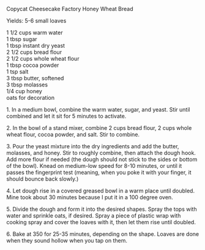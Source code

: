 
Copycat Cheesecake Factory Honey Wheat Bread
  
Yields: 5-6 small loaves  
  
1 1/2 cups warm water  
1 tbsp sugar  
1 tbsp instant dry yeast  
2 1/2 cups bread flour  
2 1/2 cups whole wheat flour  
1 tbsp cocoa powder  
1 tsp salt  
3 tbsp butter, softened  
3 tbsp molasses  
1/4 cup honey  
oats for decoration  
  
  
1\. In a medium bowl, combine the warm water, sugar, and yeast. Stir until combined and let it sit for 5 minutes to activate.  
  
2\. In the bowl of a stand mixer, combine 2 cups bread flour, 2 cups whole wheat flour, cocoa powder, and salt. Stir to combine.  
  
3\. Pour the yeast mixture into the dry ingredients and add the butter, molasses, and honey. Stir to roughly combine, then attach the dough hook. Add more flour if needed (the dough should not stick to the sides or bottom of the bowl). Knead on medium-low speed for 8-10 minutes, or until it passes the fingerprint test (meaning, when you poke it with your finger, it should bounce back slowly.)  
  
4\. Let dough rise in a covered greased bowl in a warm place until doubled. Mine took about 30 minutes because I put it in a 100 degree oven.  
  
5\. Divide the dough and form it into the desired shapes. Spray the tops with water and sprinkle oats, if desired. Spray a piece of plastic wrap with cooking spray and cover the loaves with it, then let them rise until doubled.  
  
6\. Bake at 350 for 25-35 minutes, depending on the shape. Loaves are done when they sound hollow when you tap on them.  
    